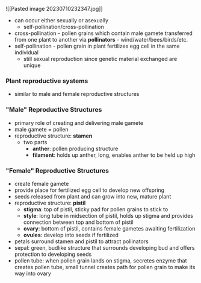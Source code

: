 ![[Pasted image 20230710232347.jpg]]

- can occur either sexually or asexually
	- self-pollination/cross-pollination
- cross-pollination - pollen grains which contain male gamete transferred from one plant to another via **pollinators** - wind/water/bees/birds/etc.
- self-pollination - pollen grain in plant fertilizes egg cell in the same individual
	- still sexual reproduction since genetic material exchanged are unique

### Plant reproductive systems
- similar to male and female reproductive structures


### "Male" Reproductive Structures
- primary role of creating and delivering male gamete
- male gamete = pollen
- reproductive structure: **stamen**
	- two parts
		- **anther**: pollen producing structure
		- **filament**: holds up anther, long, enables anther to be held up high

### "Female" Reproductive Structures
- create female gamete
- provide place for fertilized egg cell to develop new offspring
- seeds released from plant and can grow into new, mature plant
- reproductive structure: **pistil**
	- **stigma**: top of pistil, sticky pad for pollen grains to stick to
	- **style**: long tube in midsection of pistil, holds up stigma and provides connection between top and bottom of pistil
	- **ovary**: bottom of pistil, contains female gametes awaiting fertilization
	- **ovules**: develop into seeds if fertilized
- petals surround stamen and pistil to attract pollinators
- sepal: green, budlike structure that surrounds developing bud and offers protection to developing seeds
- pollen tube: when pollen grain lands on stigma, secretes enzyme that creates pollen tube, small tunnel creates path for pollen grain to make its way into ovary

